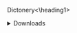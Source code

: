 <heading1>Dictonery<\heading1>
<details>
<summary>Downloads</summary>
<p>For Windows:</p>
    <p>git clone https://github.com/mgmehra2005/Dictonery.git
    cd Dictonery<\p>

</details>